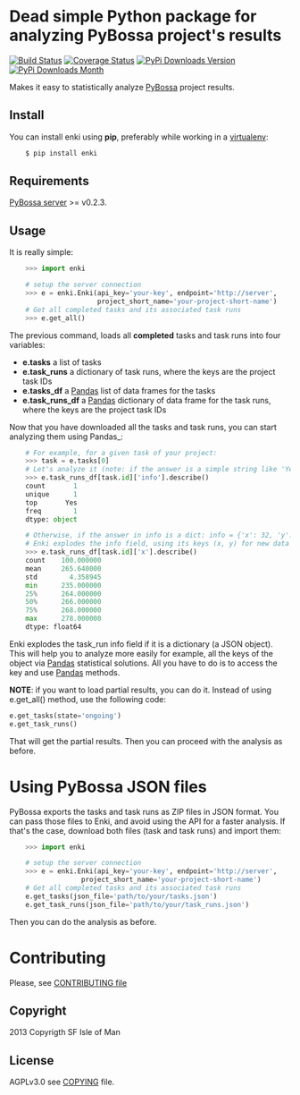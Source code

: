 # Dead simple Python package for analyzing PyBossa project's results
[![Build Status](https://travis-ci.org/PyBossa/enki.svg)](https://travis-ci.org/PyBossa/enki) [![Coverage Status](https://coveralls.io/repos/PyBossa/enki/badge.svg)](https://coveralls.io/r/PyBossa/enki)
[![PyPi Downloads Version](https://img.shields.io/pypi/v/enki.svg)](https://pypi.python.org/pypi/enki/)
[![PyPi Downloads Month](https://img.shields.io/pypi/dm/enki.svg)](https://pypi.python.org/pypi/enki/)

Makes it easy to statistically analyze [PyBossa](http://pybossa.com>) project results.

## Install

You can install enki using **pip**, preferably while working in a 
[virtualenv](http://www.virtualenv.org/en/latest/index.html):

```bash
    $ pip install enki
```

## Requirements

[PyBossa server](http://pybossa.com) >= v0.2.3.

## Usage

It is really simple:

```python
    >>> import enki

    # setup the server connection
    >>> e = enki.Enki(api_key='your-key', endpoint='http://server',
                      project_short_name='your-project-short-name')
    # Get all completed tasks and its associated task runs
    >>> e.get_all()
```

The previous command, loads all **completed** tasks and task runs into four variables:

 * **e.tasks** a list of tasks
 * **e.task_runs** a dictionary of task runs, where the keys are the
   project task IDs
 * **e.tasks_df** a [Pandas](http://pandas.pydata.org/) list of data frames for the tasks
 * **e.task_runs_df** a  [Pandas](http://pandas.pydata.org/) dictionary of data frame for the task runs,
   where the keys are the project task IDs

Now that you have downloaded all the tasks and task runs, you can start
analyzing them using Pandas_:

```python
    # For example, for a given task of your project:
    >>> task = e.tasks[0]
    # Let's analyze it (note: if the answer is a simple string like 'Yes' or 'No'):
    >>> e.task_runs_df[task.id]['info'].describe()
    count       1
    unique      1
    top       Yes
    freq        1
    dtype: object

    # Otherwise, if the answer in info is a dict: info = {'x': 32, 'y': 24}
    # Enki explodes the info field, using its keys (x, y) for new data frames:
    >>> e.task_runs_df[task.id]['x'].describe()
    count    100.000000
    mean     265.640000
    std        4.358945
    min      235.000000
    25%      264.000000
    50%      266.000000
    75%      268.000000
    max      278.000000
    dtype: float64
```
    
Enki explodes the task_run info field if it is a dictionary (a JSON
object). This will help you to analyze more easily for example, all the
keys of the object via [Pandas](http://pandas.pydata.org/) statistical solutions. All you have to do is
to access the key and use [Pandas](http://pandas.pydata.org/) methods.

**NOTE**: if you want to load partial results, you can do it. Instead of using e.get_all() method, use the following code:

```python
e.get_tasks(state='ongoing')
e.get_task_runs()
```
That will get the partial results. Then you can proceed with the analysis as before.

# Using PyBossa JSON files

PyBossa exports the tasks and task runs as ZIP files in JSON format. You can pass those files to Enki, and
avoid using the API for a faster analysis. If that's the case, download both files (task and task runs) and import them:

```python
    >>> import enki

    # setup the server connection
    >>> e = enki.Enki(api_key='your-key', endpoint='http://server',
                  project_short_name='your-project-short-name')
    # Get all completed tasks and its associated task runs
    e.get_tasks(json_file='path/to/your/tasks.json')
    e.get_task_runs(json_file='path/to/your/task_runs.json')
```

Then you can do the analysis as before. 

# Contributing

Please, see [CONTRIBUTING file](CONTRIBUTING.md)

## Copyright
2013 Copyrigth SF Isle of Man

## License

AGPLv3.0 see [COPYING](COPYING) file.
